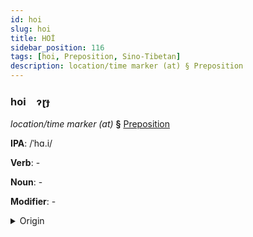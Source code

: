 ```yaml
---
id: hoi
slug: hoi
title: HOİ
sidebar_position: 116
tags: [hoi, Preposition, Sino-Tibetan]
description: location/time marker (at) § Preposition
---
```


### hoi&emsp;<span kind="abugida">ɂɽɟ</span>

*location/time marker (at)* **§** [Preposition](../../tags/Preposition)

**IPA**: /ˈhɑ.i/

**Verb**: -

**Noun**: -

**Modifier**: -

<details>
    <summary>Origin</summary>
    Cantonese 喺 hai <br/>
    <em>Sino-Tibetan Language Family</em>
</details>